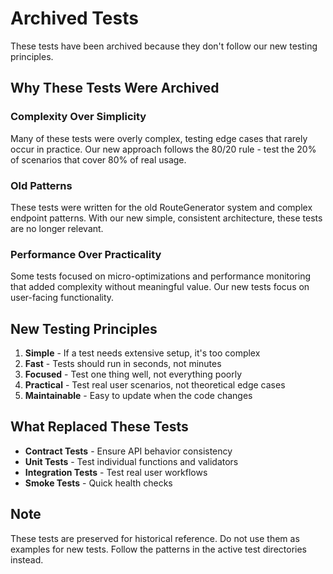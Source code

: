 # Archived Tests

These tests have been archived because they don't follow our new testing principles.

## Why These Tests Were Archived

### Complexity Over Simplicity

Many of these tests were overly complex, testing edge cases that rarely occur in practice. Our new approach follows the 80/20 rule - test the 20% of scenarios that cover 80% of real usage.

### Old Patterns

These tests were written for the old RouteGenerator system and complex endpoint patterns. With our new simple, consistent architecture, these tests are no longer relevant.

### Performance Over Practicality

Some tests focused on micro-optimizations and performance monitoring that added complexity without meaningful value. Our new tests focus on user-facing functionality.

## New Testing Principles

1. **Simple** - If a test needs extensive setup, it's too complex
2. **Fast** - Tests should run in seconds, not minutes
3. **Focused** - Test one thing well, not everything poorly
4. **Practical** - Test real user scenarios, not theoretical edge cases
5. **Maintainable** - Easy to update when the code changes

## What Replaced These Tests

- **Contract Tests** - Ensure API behavior consistency
- **Unit Tests** - Test individual functions and validators
- **Integration Tests** - Test real user workflows
- **Smoke Tests** - Quick health checks

## Note

These tests are preserved for historical reference. Do not use them as examples for new tests. Follow the patterns in the active test directories instead.
